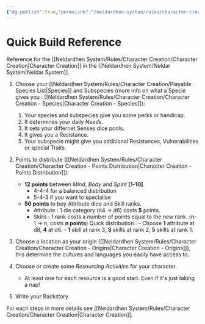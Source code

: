 ```yaml
---
{"dg-publish":true,"permalink":"/neldardhen-system/rules/character-creation/quick-build-reference/"}
---
```


# Quick Build Reference
Reference for the [[Neldardhen System/Rules/Character Creation/Character Creation\|Character Creation]] in the [[Neldardhen System/Neldar System\|Neldar System]].

1. Choose your [[Neldardhen System/Rules/Character Creation/Playable Species List\|Species]] and Subspecies (more info on what a Specie gives you : [[Neldardhen System/Rules/Character Creation/Character Creation - Species\|Character Creation - Species]]):
    1. Your species and subspecies give you some perks or handicap.
    2. It determines your daily _Needs_.
    3. It sets your differnet Senses dice pools.
    4. It gives you a Resistance.
    5. Your subspecie might give you additional Resistances, Vulnerabilities or special Traits.

2. Points to distribute ([[Neldardhen System/Rules/Character Creation/Character Creation - Points Distribution\|Character Creation - Points Distribution]]):
    - **12 points** between _Mind_, _Body_ and _Spirit_ **\[1-10\]**
		- 4-4-4 for a balanced distribution
		- 5-4-3 if you want to specialise
    - **50 points** to buy Attribute dice and Skill ranks.
	    - Attribute : 1 die category (d4 -> d6) costs **5** points.
	    - Skills : 1 rank costs a number of points equal to the new rank. (n-1 -> n, costs **n points**)
                Quick distribution :
                - Choose **1** attribute at d8, **4** at d6.
                - **1** skill at rank 3, **3** skills at rank 2, **5** skills at rank 1.
3. Choose a location as your origin ([[Neldardhen System/Rules/Character Creation/Character Creation - Origins\|Character Creation - Origins]]), this determine the cultures and languages you easily have access to.
    
4. Choose or create some _Resourcing Activities_ for your character.
	- At least one for each resource is a good start. Even if it's just taking a nap!
    
5. Write your Backstory.

For each steps in more details see [[Neldardhen System/Rules/Character Creation/Character Creation\|Character Creation]].